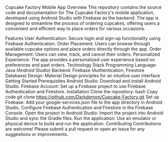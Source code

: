 Cupcake Factory Mobile App
Overview
This repository contains the source code and documentation for The Cupcake Factory's mobile application, developed using Android Studio with Firebase as the backend. The app is designed to streamline the process of ordering cupcakes, offering users a convenient and efficient way to place orders for various occasions.

Features
User Authentication: Secure login and sign-up functionality using Firebase Authentication.
Order Placement: Users can browse through available cupcake options and place orders directly through the app.
Order Management: Users can view, track, and cancel their orders.
Personalized Experience: The app provides a personalized user experience based on preferences and past orders.
Technology Stack
Programming Language: Java (Android Studio)
Backend: Firebase (Authentication, Firestore Database)
Design: Material Design principles for an intuitive user interface
Getting Started
Prerequisites
Android Studio: Download and install Android Studio.
Firebase Account: Set up a Firebase project to use Firebase Authentication and Firestore.
Installation
Clone the repository:
bash
Copy code
git clone https://github.com/Darkdemon/Cupcake-Factory.git
Set up Firebase:
Add your google-services.json file to the app directory in Android Studio.
Configure Firebase Authentication and Firestore in the Firebase Console.
Open the project in Android Studio:
Import the project into Android Studio and sync the Gradle files.
Run the application:
Use an emulator or physical device to build and run the application.
Contributing
Contributions are welcome! Please submit a pull request or open an issue for any suggestions or improvements.
